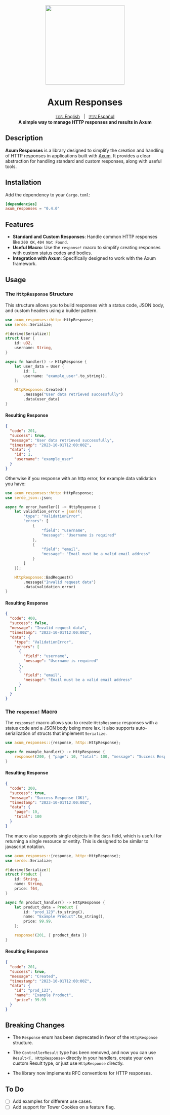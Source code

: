 <div align="center">
    <img src="https://pillan.inf.uct.cl/~lrevillod/images/logo-ax-responses.png" width=250 />
</div>

<div align="center">
    <h1>Axum Responses</h1>
</div>

<div align="center">
  <a href="README.md" title="English README">🇺🇸 English</a>
  &nbsp;&nbsp;|&nbsp;&nbsp;
  <a href="README[ES].md" title="README en Español">🇪🇸 Español</a>
</div>

<div align="center">
    <strong>A simple way to manage HTTP responses and results in Axum</strong>
</div>

## Description

**Axum Responses** is a library designed to simplify the creation and handling of HTTP responses in applications built with [Axum](https://github.com/tokio-rs/axum). It provides a clear abstraction for handling standard and custom responses, along with useful tools.

## Installation

Add the dependency to your `Cargo.toml`:

```toml
[dependencies]
axum_responses = "0.4.0"
```

## Features

- **Standard and Custom Responses**: Handle common HTTP responses like `200 OK`, `404 Not Found`.
- **Useful Macro**: Use the `response!` macro to simplify creating responses with custom status codes and bodies.
- **Integration with Axum**: Specifically designed to work with the Axum framework.

## Usage

### The `HttpResponse` Structure

This structure allows you to build responses with a status code, JSON body, and custom headers using a builder pattern.

```rust
use axum_responses::http::HttpResponse;
use serde::Serialize;

#[derive(Serialize)]
struct User {
    id: u32,
    username: String,
}

async fn handler() -> HttpResponse {
    let user_data = User {
        id: 1,
        username: "example_user".to_string(),
    };

    HttpResponse::Created()
        .message("User data retrieved successfully")
        .data(user_data)
}
```

#### Resulting Response

```json
{
  "code": 201,
  "success": true,
  "message": "User data retrieved successfully",
  "timestamp": "2023-10-01T12:00:00Z",
  "data": {
    "id": 1,
    "username": "example_user"
  }
}
```

Otherwise if you response with an http error, for example data validation you have:

```rust
use axum_responses::http::HttpResponse;
use serde_json::json;

async fn error_handler() -> HttpResponse {
    let validation_error = json!({
        "type": "ValidationError",
        "errors": [
            {
                "field": "username",
                "message": "Username is required"
            },
            {
                "field": "email",
                "message": "Email must be a valid email address"
            }
        ]
    });

    HttpResponse::BadRequest()
        .message("Invalid request data")
        .data(validation_error)
}
```

#### Resulting Response

```json
{
  "code": 400,
  "success": false,
  "message": "Invalid request data",
  "timestamp": "2023-10-01T12:00:00Z",
  "data": {
    "type": "ValidationError",
    "errors": [
      {
        "field": "username",
        "message": "Username is required"
      },
      {
        "field": "email",
        "message": "Email must be a valid email address"
      }
    ]
  }
}
```

### The `response!` Macro

The `response!` macro allows you to create `HttpResponse` responses with a status code and a JSON body being more lax. It also supports auto-serialization of structs that implement `Serialize`.

```rust
use axum_responses::{response, http::HttpResponse};

async fn example_handler() -> HttpResponse {
    response!(200, { "page": 10, "total": 100, "message": "Success Response (OK)" })
}
```

#### Resulting Response

```json
{
  "code": 200,
  "success": true,
  "message": "Success Response (OK)",
  "timestamp": "2023-10-01T12:00:00Z",
  "data": {
    "page": 10,
    "total": 100
  }
}
```

The macro also supports single objects in the `data` field, which is useful for returning a single resource or entity. This is designed to be similar to javascript notation.

```rust
use axum_responses::{response, http::HttpResponse};
use serde::Serialize;

#[derive(Serialize)]
struct Product {
    id: String,
    name: String,
    price: f64,
}

async fn product_handler() -> HttpResponse {
    let product_data = Product {
        id: "prod_123".to_string(),
        name: "Example Product".to_string(),
        price: 99.99,
    };

    response!(201, { product_data })
}
```

#### Resulting Response

```json
{
  "code": 201,
  "success": true,
  "message": "Created",
  "timestamp": "2023-10-01T12:00:00Z",
  "data": {
    "id": "prod_123",
    "name": "Example Product",
    "price": 99.99
  }
}
```

## Breaking Changes

- The `Response` enum has been deprecated in favor of the `HttpResponse` structure.
- The `ControllerResult` type has been removed, and now you can use `Result<T, HttpResponse>` directly in your handlers, create your own custom Result type, or just use `HttpResponse` directly.

- The library now implements RFC conventions for HTTP responses.

## To Do

- [ ] Add examples for different use cases.
- [ ] Add support for Tower Cookies on a feature flag.
